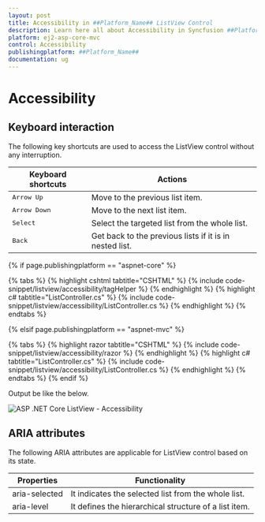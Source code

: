```yaml
---
layout: post
title: Accessibility in ##Platform_Name## ListView Control
description: Learn here all about Accessibility in Syncfusion ##Platform_Name## ListView control of Syncfusion Essential JS 2 and more.
platform: ej2-asp-core-mvc
control: Accessibility
publishingplatform: ##Platform_Name##
documentation: ug
---
```



# Accessibility

## Keyboard interaction

The following key shortcuts are used to access the ListView control without any interruption.

| Keyboard shortcuts | Actions |
|------------|-------------------|
| <kbd>Arrow Up</kbd> | Move to the previous list item. |
| <kbd>Arrow Down</kbd> | Move to the next list item. |
| <kbd>Select</kbd> | Select the targeted list from the whole list. |
| <kbd>Back</kbd> | Get back to the previous lists if it is in nested list. |

{% if page.publishingplatform == "aspnet-core" %}

{% tabs %}
{% highlight cshtml tabtitle="CSHTML" %}
{% include code-snippet/listview/accessibility/tagHelper %}
{% endhighlight %}
{% highlight c# tabtitle="ListController.cs" %}
{% include code-snippet/listview/accessibility/ListController.cs %}
{% endhighlight %}
{% endtabs %}

{% elsif page.publishingplatform == "aspnet-mvc" %}

{% tabs %}
{% highlight razor tabtitle="CSHTML" %}
{% include code-snippet/listview/accessibility/razor %}
{% endhighlight %}
{% highlight c# tabtitle="ListController.cs" %}
{% include code-snippet/listview/accessibility/ListController.cs %}
{% endhighlight %}
{% endtabs %}
{% endif %}



Output be like the below.

![ASP .NET Core ListView - Accessibility](./images/nestedlist.png)

## ARIA attributes

The following ARIA attributes are applicable for ListView control based on its state.

| Properties | Functionality |
| ------------ | ----------------------- |
| aria-selected | It indicates the selected list from the whole list. |
| aria-level | It defines the hierarchical structure of a list item. |
